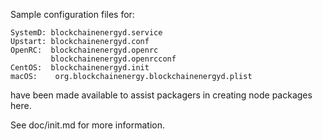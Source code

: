Sample configuration files for:
```
SystemD: blockchainenergyd.service
Upstart: blockchainenergyd.conf
OpenRC:  blockchainenergyd.openrc
         blockchainenergyd.openrcconf
CentOS:  blockchainenergyd.init
macOS:    org.blockchainenergy.blockchainenergyd.plist
```
have been made available to assist packagers in creating node packages here.

See doc/init.md for more information.

